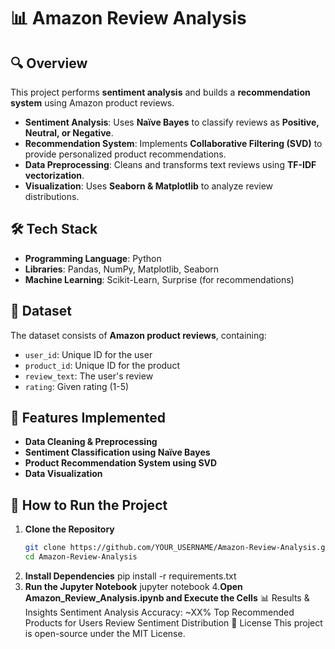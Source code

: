 # 📊 Amazon Review Analysis

## 🔍 Overview
This project performs **sentiment analysis** and builds a **recommendation system** using Amazon product reviews.  
- **Sentiment Analysis**: Uses **Naïve Bayes** to classify reviews as **Positive, Neutral, or Negative**.  
- **Recommendation System**: Implements **Collaborative Filtering (SVD)** to provide personalized product recommendations.  
- **Data Preprocessing**: Cleans and transforms text reviews using **TF-IDF vectorization**.  
- **Visualization**: Uses **Seaborn & Matplotlib** to analyze review distributions.  

## 🛠 Tech Stack
- **Programming Language**: Python  
- **Libraries**: Pandas, NumPy, Matplotlib, Seaborn  
- **Machine Learning**: Scikit-Learn, Surprise (for recommendations)  

## 📂 Dataset
The dataset consists of **Amazon product reviews**, containing:  
- `user_id`: Unique ID for the user  
- `product_id`: Unique ID for the product  
- `review_text`: The user's review  
- `rating`: Given rating (1-5)  

## 🚀 Features Implemented
- **Data Cleaning & Preprocessing**  
- **Sentiment Classification using Naïve Bayes**  
- **Product Recommendation System using SVD**  
- **Data Visualization**  

## 📌 How to Run the Project
1. **Clone the Repository**  
   ```sh
   git clone https://github.com/YOUR_USERNAME/Amazon-Review-Analysis.git
   cd Amazon-Review-Analysis
2. **Install Dependencies**
   pip install -r requirements.txt
3. **Run the Jupyter Notebook**
   jupyter notebook
4.**Open Amazon_Review_Analysis.ipynb and Execute the Cells**
  📊 Results & Insights
  Sentiment Analysis Accuracy: ~XX%
  Top Recommended Products for Users
  Review Sentiment Distribution
 📜 License
This project is open-source under the MIT License.
